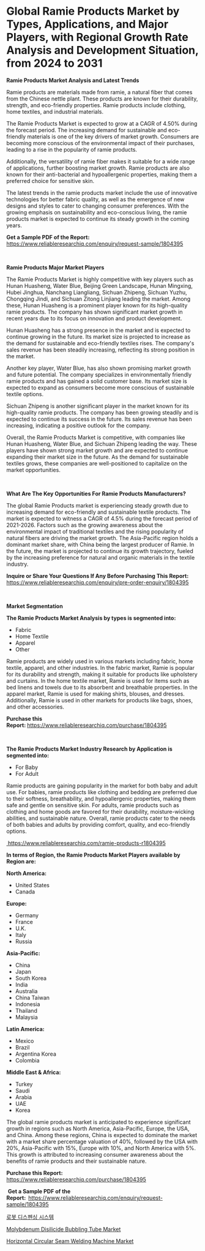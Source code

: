 <p><h1>Global Ramie Products Market by Types, Applications, and Major Players, with Regional Growth Rate Analysis and Development Situation, from 2024 to 2031</h1></p><p><strong>Ramie Products Market Analysis and Latest Trends</strong></p>
<p><p>Ramie products are materials made from ramie, a natural fiber that comes from the Chinese nettle plant. These products are known for their durability, strength, and eco-friendly properties. Ramie products include clothing, home textiles, and industrial materials.</p><p>The Ramie Products Market is expected to grow at a CAGR of 4.50% during the forecast period. The increasing demand for sustainable and eco-friendly materials is one of the key drivers of market growth. Consumers are becoming more conscious of the environmental impact of their purchases, leading to a rise in the popularity of ramie products.</p><p>Additionally, the versatility of ramie fiber makes it suitable for a wide range of applications, further boosting market growth. Ramie products are also known for their anti-bacterial and hypoallergenic properties, making them a preferred choice for sensitive skin.</p><p>The latest trends in the ramie products market include the use of innovative technologies for better fabric quality, as well as the emergence of new designs and styles to cater to changing consumer preferences. With the growing emphasis on sustainability and eco-conscious living, the ramie products market is expected to continue its steady growth in the coming years.</p></p>
<p><strong>Get a Sample PDF of the Report:&nbsp;</strong> <a href="https://www.reliableresearchiq.com/enquiry/request-sample/1804395">https://www.reliableresearchiq.com/enquiry/request-sample/1804395</a></p>
<p>&nbsp;</p>
<p><strong>Ramie Products Major Market Players</strong></p>
<p><p>The Ramie Products Market is highly competitive with key players such as Hunan Huasheng, Water Blue, Beijing Green Landscape, Hunan Mingxing, Hubei Jinghua, Nanchang Liangliang, Sichuan Zhipeng, Sichuan Yuzhu, Chongqing Jindi, and Sichuan Zitong Linjiang leading the market. Among these, Hunan Huasheng is a prominent player known for its high-quality ramie products. The company has shown significant market growth in recent years due to its focus on innovation and product development.</p><p>Hunan Huasheng has a strong presence in the market and is expected to continue growing in the future. Its market size is projected to increase as the demand for sustainable and eco-friendly textiles rises. The company's sales revenue has been steadily increasing, reflecting its strong position in the market.</p><p>Another key player, Water Blue, has also shown promising market growth and future potential. The company specializes in environmentally friendly ramie products and has gained a solid customer base. Its market size is expected to expand as consumers become more conscious of sustainable textile options.</p><p>Sichuan Zhipeng is another significant player in the market known for its high-quality ramie products. The company has been growing steadily and is expected to continue its success in the future. Its sales revenue has been increasing, indicating a positive outlook for the company.</p><p>Overall, the Ramie Products Market is competitive, with companies like Hunan Huasheng, Water Blue, and Sichuan Zhipeng leading the way. These players have shown strong market growth and are expected to continue expanding their market size in the future. As the demand for sustainable textiles grows, these companies are well-positioned to capitalize on the market opportunities.</p></p>
<p>&nbsp;</p>
<p><strong>What Are The Key Opportunities For Ramie Products Manufacturers?</strong></p>
<p><p>The global Ramie Products market is experiencing steady growth due to increasing demand for eco-friendly and sustainable textile products. The market is expected to witness a CAGR of 4.5% during the forecast period of 2021-2026. Factors such as the growing awareness about the environmental impact of traditional textiles and the rising popularity of natural fibers are driving the market growth. The Asia-Pacific region holds a dominant market share, with China being the largest producer of Ramie. In the future, the market is projected to continue its growth trajectory, fueled by the increasing preference for natural and organic materials in the textile industry.</p></p>
<p><strong>Inquire or Share Your Questions If Any Before Purchasing This Report:</strong> <a href="https://www.reliableresearchiq.com/enquiry/pre-order-enquiry/1804395">https://www.reliableresearchiq.com/enquiry/pre-order-enquiry/1804395</a></p>
<p>&nbsp;</p>
<p><strong>Market Segmentation</strong></p>
<p><strong>The Ramie Products Market Analysis by types is segmented into:</strong></p>
<p><ul><li>Fabric</li><li>Home Textile</li><li>Apparel</li><li>Other</li></ul></p>
<p><p>Ramie products are widely used in various markets including fabric, home textile, apparel, and other industries. In the fabric market, Ramie is popular for its durability and strength, making it suitable for products like upholstery and curtains. In the home textile market, Ramie is used for items such as bed linens and towels due to its absorbent and breathable properties. In the apparel market, Ramie is used for making shirts, blouses, and dresses. Additionally, Ramie is used in other markets for products like bags, shoes, and other accessories.</p></p>
<p><strong>Purchase this Report:&nbsp;</strong><a href="https://www.reliableresearchiq.com/purchase/1804395">https://www.reliableresearchiq.com/purchase/1804395</a></p>
<p>&nbsp;</p>
<p><strong>The Ramie Products Market Industry Research by Application is segmented into:</strong></p>
<p><ul><li>For Baby</li><li>For Adult</li></ul></p>
<p><p>Ramie products are gaining popularity in the market for both baby and adult use. For babies, ramie products like clothing and bedding are preferred due to their softness, breathability, and hypoallergenic properties, making them safe and gentle on sensitive skin. For adults, ramie products such as clothing and home goods are favored for their durability, moisture-wicking abilities, and sustainable nature. Overall, ramie products cater to the needs of both babies and adults by providing comfort, quality, and eco-friendly options.</p></p>
<p><a href="https://www.reliableresearchiq.com/ramie-products-r1804395">&nbsp;https://www.reliableresearchiq.com/ramie-products-r1804395</a></p>
<p><strong>In terms of Region, the Ramie Products Market Players available by Region are:</strong></p>
<p>
    <p> <strong> North America: </strong>
        <ul>
            <li>United States</li>
            <li>Canada</li>
        </ul>
        </p> 
    <p> <strong> Europe: </strong>
        <ul>
            <li>Germany</li>
            <li>France</li>
            <li>U.K.</li>
            <li>Italy</li>
            <li>Russia</li>
        </ul>
        </p> 
    <p> <strong> Asia-Pacific: </strong>
        <ul>
            <li>China</li>
            <li>Japan</li>
            <li>South Korea</li>
            <li>India</li>
            <li>Australia</li>
            <li>China Taiwan</li>
            <li>Indonesia</li>
            <li>Thailand</li>
            <li>Malaysia</li>
        </ul>
        </p> 
    <p> <strong> Latin America: </strong>
        <ul>
            <li>Mexico</li>
            <li>Brazil</li>
            <li>Argentina Korea</li>
            <li>Colombia</li>
        </ul>
        </p> 
    <p> <strong> Middle East & Africa: </strong>
        <ul>
            <li>Turkey</li>
            <li>Saudi</li>
            <li>Arabia</li>
            <li>UAE</li>
            <li>Korea</li>
        </ul>
    </p>
    </p>
<p><p>The global ramie products market is anticipated to experience significant growth in regions such as North America, Asia-Pacific, Europe, the USA, and China. Among these regions, China is expected to dominate the market with a market share percentage valuation of 40%, followed by the USA with 20%, Asia-Pacific with 15%, Europe with 10%, and North America with 5%. This growth is attributed to increasing consumer awareness about the benefits of ramie products and their sustainable nature.</p></p>
<p><strong>Purchase this Report: </strong><a href="https://www.reliableresearchiq.com/purchase/1804395">https://www.reliableresearchiq.com/purchase/1804395</a></p>
<p>&nbsp;<strong>Get a Sample PDF of the Report:&nbsp;&nbsp;</strong><a href="https://www.reliableresearchiq.com/enquiry/request-sample/1804395">https://www.reliableresearchiq.com/enquiry/request-sample/1804395</a></p>
<p><strong></strong></p>
<p><p><a href="https://github.com/OwenHamiytll568745/Market-Research-Report-List-2/blob/main/621087310410.md">로봇 디스펜싱 시스템</a></p><p><a href="https://github.com/johnJames655/Market-Research-Report-List-1/blob/main/molybdenum-disilicide-bubbling-tube-market.md">Molybdenum Disilicide Bubbling Tube Market</a></p><p><a href="https://github.com/DelaneyWill28/Market-Research-Report-List-1/blob/main/horizontal-circular-seam-welding-machine-market.md">Horizontal Circular Seam Welding Machine Market</a></p></p>